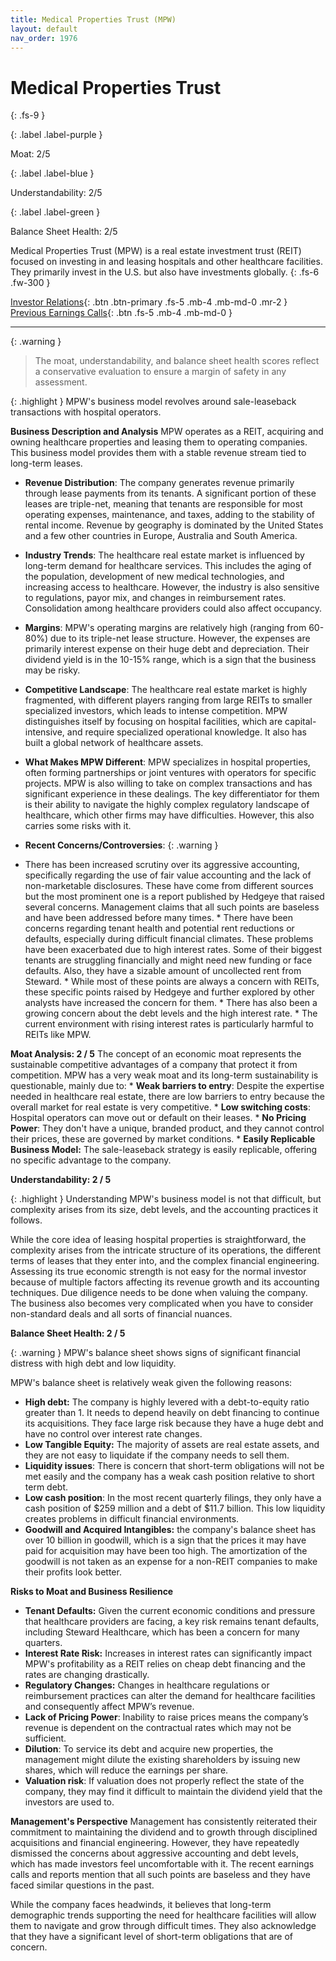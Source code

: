 ```yaml
---
title: Medical Properties Trust (MPW)
layout: default
nav_order: 1976
---
```


# Medical Properties Trust
{: .fs-9 }

{: .label .label-purple }

Moat: 2/5

{: .label .label-blue }

Understandability: 2/5

{: .label .label-green }

Balance Sheet Health: 2/5

Medical Properties Trust (MPW) is a real estate investment trust (REIT) focused on investing in and leasing hospitals and other healthcare facilities. They primarily invest in the U.S. but also have investments globally.
{: .fs-6 .fw-300 }

[Investor Relations](https://www.google.com/search?q=MPW+investor+relations){: .btn .btn-primary .fs-5 .mb-4 .mb-md-0 .mr-2 }
[Previous Earnings Calls](https://discountingcashflows.com/company/MPW/transcripts/){: .btn .fs-5 .mb-4 .mb-md-0 }

---

{: .warning }
>The moat, understandability, and balance sheet health scores reflect a conservative evaluation to ensure a margin of safety in any assessment.



{: .highlight }
MPW's business model revolves around sale-leaseback transactions with hospital operators.

**Business Description and Analysis**
MPW operates as a REIT, acquiring and owning healthcare properties and leasing them to operating companies. This business model provides them with a stable revenue stream tied to long-term leases.

*   **Revenue Distribution**: The company generates revenue primarily through lease payments from its tenants. A significant portion of these leases are triple-net, meaning that tenants are responsible for most operating expenses, maintenance, and taxes, adding to the stability of rental income. Revenue by geography is dominated by the United States and a few other countries in Europe, Australia and South America.

*   **Industry Trends**: The healthcare real estate market is influenced by long-term demand for healthcare services. This includes the aging of the population, development of new medical technologies, and increasing access to healthcare. However, the industry is also sensitive to regulations, payor mix, and changes in reimbursement rates. Consolidation among healthcare providers could also affect occupancy. 

*   **Margins**: MPW's operating margins are relatively high (ranging from 60-80%) due to its triple-net lease structure. However, the expenses are primarily interest expense on their huge debt and depreciation. Their dividend yield is in the 10-15% range, which is a sign that the business may be risky.

*   **Competitive Landscape**: The healthcare real estate market is highly fragmented, with different players ranging from large REITs to smaller specialized investors, which leads to intense competition. MPW distinguishes itself by focusing on hospital facilities, which are capital-intensive, and require specialized operational knowledge. It also has built a global network of healthcare assets.

*   **What Makes MPW Different**: MPW specializes in hospital properties, often forming partnerships or joint ventures with operators for specific projects. MPW is also willing to take on complex transactions and has significant experience in these dealings. The key differentiator for them is their ability to navigate the highly complex regulatory landscape of healthcare, which other firms may have difficulties. However, this also carries some risks with it.

*   **Recent Concerns/Controversies**:
{: .warning }
*    There has been increased scrutiny over its aggressive accounting, specifically regarding the use of fair value accounting and the lack of non-marketable disclosures. These have come from different sources but the most prominent one is a report published by Hedgeye that raised several concerns. Management claims that all such points are baseless and have been addressed before many times.
    *   There have been concerns regarding tenant health and potential rent reductions or defaults, especially during difficult financial climates. These problems have been exacerbated due to high interest rates. Some of their biggest tenants are struggling financially and might need new funding or face defaults. Also, they have a sizable amount of uncollected rent from Steward. 
    *   While most of these points are always a concern with REITs, these specific points raised by Hedgeye and further explored by other analysts have increased the concern for them.
    *   There has also been a growing concern about the debt levels and the high interest rate.
    *   The current environment with rising interest rates is particularly harmful to REITs like MPW.
   
**Moat Analysis: 2 / 5**
The concept of an economic moat represents the sustainable competitive advantages of a company that protect it from competition. MPW has a very weak moat and its long-term sustainability is questionable, mainly due to:
    *    **Weak barriers to entry**: Despite the expertise needed in healthcare real estate, there are low barriers to entry because the overall market for real estate is very competitive. 
    *    **Low switching costs**: Hospital operators can move out or default on their leases.
    *    **No Pricing Power**: They don't have a unique, branded product, and they cannot control their prices, these are governed by market conditions. 
    *    **Easily Replicable Business Model:** The sale-leaseback strategy is easily replicable, offering no specific advantage to the company.

**Understandability: 2 / 5**

{: .highlight }
Understanding MPW's business model is not that difficult, but complexity arises from its size, debt levels, and the accounting practices it follows.

While the core idea of leasing hospital properties is straightforward, the complexity arises from the intricate structure of its operations, the different terms of leases that they enter into, and the complex financial engineering. Assessing its true economic strength is not easy for the normal investor because of multiple factors affecting its revenue growth and its accounting techniques. Due diligence needs to be done when valuing the company.
The business also becomes very complicated when you have to consider non-standard deals and all sorts of financial nuances.

**Balance Sheet Health: 2 / 5**

{: .warning }
MPW's balance sheet shows signs of significant financial distress with high debt and low liquidity.

MPW's balance sheet is relatively weak given the following reasons:
*    **High debt:** The company is highly levered with a debt-to-equity ratio greater than 1. It needs to depend heavily on debt financing to continue its acquisitions. They face large risk because they have a huge debt and have no control over interest rate changes.
*    **Low Tangible Equity:** The majority of assets are real estate assets, and they are not easy to liquidate if the company needs to sell them. 
*    **Liquidity issues**:  There is concern that short-term obligations will not be met easily and the company has a weak cash position relative to short term debt. 
*    **Low cash position**: In the most recent quarterly filings, they only have a cash position of $259 million and a debt of $11.7 billion. This low liquidity creates problems in difficult financial environments.
 *    **Goodwill and Acquired Intangibles:** the company's balance sheet has over 10 billion in goodwill, which is a sign that the prices it may have paid for acquisition may have been too high. The amortization of the goodwill is not taken as an expense for a non-REIT companies to make their profits look better.

**Risks to Moat and Business Resilience**

*   **Tenant Defaults:**  Given the current economic conditions and pressure that healthcare providers are facing, a key risk remains tenant defaults, including Steward Healthcare, which has been a concern for many quarters.
*   **Interest Rate Risk:** Increases in interest rates can significantly impact MPW's profitability as a REIT relies on cheap debt financing and the rates are changing drastically.
*   **Regulatory Changes:** Changes in healthcare regulations or reimbursement practices can alter the demand for healthcare facilities and consequently affect MPW’s revenue.
*    **Lack of Pricing Power**: Inability to raise prices means the company’s revenue is dependent on the contractual rates which may not be sufficient. 
*    **Dilution**: To service its debt and acquire new properties, the management might dilute the existing shareholders by issuing new shares, which will reduce the earnings per share.
*  **Valuation risk**: If valuation does not properly reflect the state of the company, they may find it difficult to maintain the dividend yield that the investors are used to.

**Management's Perspective**
Management has consistently reiterated their commitment to maintaining the dividend and to growth through disciplined acquisitions and financial engineering. However, they have repeatedly dismissed the concerns about aggressive accounting and debt levels, which has made investors feel uncomfortable with it. The recent earnings calls and reports mention that all such points are baseless and they have faced similar questions in the past.

While the company faces headwinds, it believes that long-term demographic trends supporting the need for healthcare facilities will allow them to navigate and grow through difficult times. They also acknowledge that they have a significant level of short-term obligations that are of concern.

